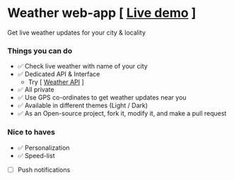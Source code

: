 # Weather web-app [ [Live demo](https://weather-app.itsyeshu.me) ]
Get live weather updates for your city & locality

### Things you can do
* ✅ Check live weather with name of your city
* ✅ Dedicated API & Interface
    - Try [ [Weather API](https://weather-app.itsyeshu.me/api-docs) ]
* ✅ All private
* ✅ Use GPS co-ordinates to get weather updates near you
* ✅ Available in different themes (Light / Dark)
* ✅ As an Open-source project, fork it, modify it, and make a pull request


### Nice to haves
* ✅ Personalization
* ✅ Speed-list
* [ ]  Push notifications
